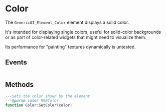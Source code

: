 # Color
The `GenericUI_Element_Color` element displays a solid color.

It's intended for displaying single colors, useful for solid-color backgrounds or as part of color-related widgets that might need to visualize them.

Its performance for "painting" textures dynamically is untested.

## Events

<doc class="GenericUI_Element_Color" symbols="Listenable">

```lua
```
</doc>

## Methods

<doc class="GenericUI_Element_Color" symbols="Function">

```lua
---Sets the color shown by the element.
---@param color RGBColor
function Color:SetColor(color)

```
</doc>